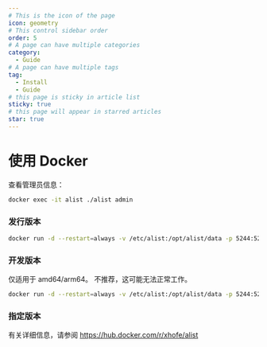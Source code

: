 ```yaml
---
# This is the icon of the page
icon: geometry
# This control sidebar order
order: 5
# A page can have multiple categories
category:
  - Guide
# A page can have multiple tags
tag:
  - Install
  - Guide
# this page is sticky in article list
sticky: true
# this page will appear in starred articles
star: true
---
```


# 使用 Docker

查看管理员信息：
```bash
docker exec -it alist ./alist admin
```

### 发行版本
```bash
docker run -d --restart=always -v /etc/alist:/opt/alist/data -p 5244:5244 --name="alist" xhofe/alist:latest
```

### 开发版本

仅适用于 amd64/arm64。 不推荐，这可能无法正常工作。
```bash
docker run -d --restart=always -v /etc/alist:/opt/alist/data -p 5244:5244 --name="alist" xhofe/alist:main
```

### 指定版本
有关详细信息，请参阅 https://hub.docker.com/r/xhofe/alist
